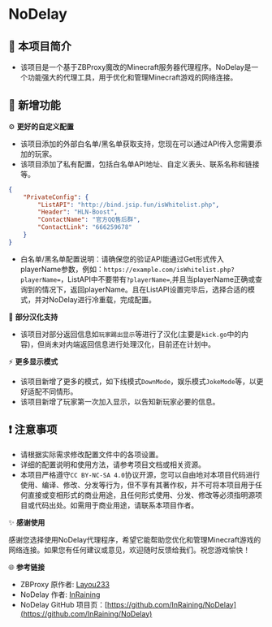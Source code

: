 # NoDelay

## 📝 本项目简介

- 该项目是一个基于ZBProxy魔改的Minecraft服务器代理程序。NoDelay是一个功能强大的代理工具，用于优化和管理Minecraft游戏的网络连接。

## 🧭 新增功能

⚙️ **更好的自定义配置**

- 该项目添加的外部白名单/黑名单获取支持，您现在可以通过API传入您需要添加的玩家。
- 该项目添加了私有配置，包括白名单API地址、自定义表头、联系名称和链接等。

```json
{
    "PrivateConfig": {
        "ListAPI": "http://bind.jsip.fun/isWhitelist.php",
        "Header": "HLN-Boost",
        "ContactName": "官方QQ售后群",
        "ContactLink": "666259678"
    }
}
```

- 白名单/黑名单配置说明：请确保您的验证API能通过Get形式传入playerName参数，例如：`https://example.com/isWhitelist.php?playerName=`，ListAPI中不要带有`?playerName=`,并且当playerName正确或查询到的情况下，返回playerName。且在ListAPI设置完毕后，选择合适的模式，并对NoDelay进行冷重载，完成配置。

🔨 **部分汉化支持**

- 该项目对部分返回信息如`玩家踢出显示`等进行了汉化(主要是`kick.go`中的内容)，但尚未对内端返回信息进行处理汉化，目前还在计划中。

⚡ **更多显示模式**

- 该项目新增了更多的模式，如下线模式`DownMode`，娱乐模式`JokeMode`等，以更好适配不同情形。
- 该项目新增了玩家第一次加入显示，以告知新玩家必要的信息。

## ❗️ 注意事项

- 请根据实际需求修改配置文件中的各项设置。
- 详细的配置说明和使用方法，请参考项目文档或相关资源。
- 本项目严格遵守`CC BY-NC-SA 4.0`协议开源，您可以自由地对本项目代码进行使用、编译、修改、分发等行为，但不享有其著作权，并不可将本项目用于任何直接或变相形式的商业用途，且任何形式使用、分发、修改等必须指明源项目或代码出处。如需用于商业用途，请联系本项目作者。

✨ **感谢使用**

感谢您选择使用NoDelay代理程序，希望它能帮助您优化和管理Minecraft游戏的网络连接。如果您有任何建议或意见，欢迎随时反馈给我们。祝您游戏愉快！

🌐 **参考链接**

- ZBProxy 原作者: [Layou233](https://github.com/Layou233)
- NoDelay 作者: [InRaining](https://github.com/InRaining)
- NoDelay GitHub 项目页：[https://github.com/InRaining/NoDelay](https://github.com/InRaining/NoDelay)
